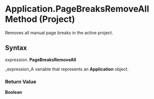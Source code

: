 
# Application.PageBreaksRemoveAll Method (Project)

Removes all manual page breaks in the active project.


## Syntax

 _expression_. **PageBreaksRemoveAll**

 _expression_A variable that represents an  **Application** object.


### Return Value

 **Boolean**

